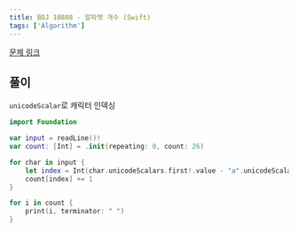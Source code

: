```yaml
---
title: BOJ 10808 - 알파벳 개수 (Swift)
tags: ['Algorithm']
---
```


[문제 링크](https://www.acmicpc.net/problem/10808)

## 풀이

`unicodeScalar`로 캐릭터 인덱싱

```swift
import Foundation

var input = readLine()!
var count: [Int] = .init(repeating: 0, count: 26)

for char in input {
    let index = Int(char.unicodeScalars.first!.value - "a".unicodeScalars.first!.value)
    count[index] += 1
}

for i in count {
    print(i, terminator: " ")
}
```

